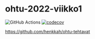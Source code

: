 # ohtu-2022-viikko1

![GitHub Actions](https://github.com/henkkah/ohtu-2022-viikko1/workflows/CI/badge.svg)
[![codecov](https://codecov.io/gh/henkkah/ohtu-2022-viikko1/branch/main/graph/badge.svg?token=2CU1BLXT4W)](https://codecov.io/gh/henkkah/ohtu-2022-viikko1)  

https://github.com/henkkah/ohtu-tehtavat
